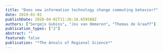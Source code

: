 ```yaml
---
title: "Does new information technology change commuting behavior?"
date: 2019-01-01
publishDate: 2020-04-02T11:26:16.659568Z
authors: ["Sergejs Gubins", "Jos van Ommeren", "Thomas de Graaff"]
publication_types: ["2"]
abstract: ""
featured: false
publication: "*The Annals of Regional Science*"
---
```


